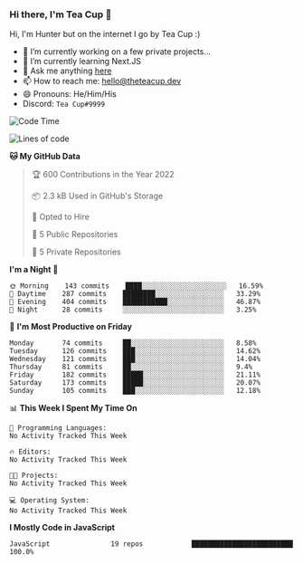 ### Hi there, I'm Tea Cup 👋 

Hi, I'm Hunter but on the internet I go by Tea Cup :)

- 🔭 I’m currently working on a few private projects...
- 🌱 I’m currently learning Next.JS
- 💬 Ask me anything [here](https://github.com/TheTeaCup/TheTeaCup/issues)
- 📫 How to reach me: [hello@theteacup.dev](mailto:hello@theteacup.dev)
- 😄 Pronouns: He/Him/His
- Discord: `Tea Cup#9999`

<!--START_SECTION:waka-->
![Code Time](http://img.shields.io/badge/Code%20Time-181%20hrs%2052%20mins-blue)

![Lines of code](https://img.shields.io/badge/From%20Hello%20World%20I%27ve%20Written-70%20Thousand%20lines%20of%20code-blue)

**🐱 My GitHub Data** 

> 🏆 600 Contributions in the Year 2022
 > 
> 📦 2.3 kB Used in GitHub's Storage 
 > 
> 💼 Opted to Hire
 > 
> 📜 5 Public Repositories 
 > 
> 🔑 5 Private Repositories  
 > 
**I'm a Night 🦉** 

```text
🌞 Morning    143 commits    ████░░░░░░░░░░░░░░░░░░░░░   16.59% 
🌆 Daytime    287 commits    ████████░░░░░░░░░░░░░░░░░   33.29% 
🌃 Evening    404 commits    ███████████░░░░░░░░░░░░░░   46.87% 
🌙 Night      28 commits     ░░░░░░░░░░░░░░░░░░░░░░░░░   3.25%

```
📅 **I'm Most Productive on Friday** 

```text
Monday       74 commits     ██░░░░░░░░░░░░░░░░░░░░░░░   8.58% 
Tuesday      126 commits    ███░░░░░░░░░░░░░░░░░░░░░░   14.62% 
Wednesday    121 commits    ███░░░░░░░░░░░░░░░░░░░░░░   14.04% 
Thursday     81 commits     ██░░░░░░░░░░░░░░░░░░░░░░░   9.4% 
Friday       182 commits    █████░░░░░░░░░░░░░░░░░░░░   21.11% 
Saturday     173 commits    █████░░░░░░░░░░░░░░░░░░░░   20.07% 
Sunday       105 commits    ███░░░░░░░░░░░░░░░░░░░░░░   12.18%

```


📊 **This Week I Spent My Time On** 

```text
💬 Programming Languages: 
No Activity Tracked This Week

🔥 Editors: 
No Activity Tracked This Week

🐱‍💻 Projects: 
No Activity Tracked This Week

💻 Operating System: 
No Activity Tracked This Week

```

**I Mostly Code in JavaScript** 

```text
JavaScript               19 repos            █████████████████████████   100.0%

```



<!--END_SECTION:waka-->
